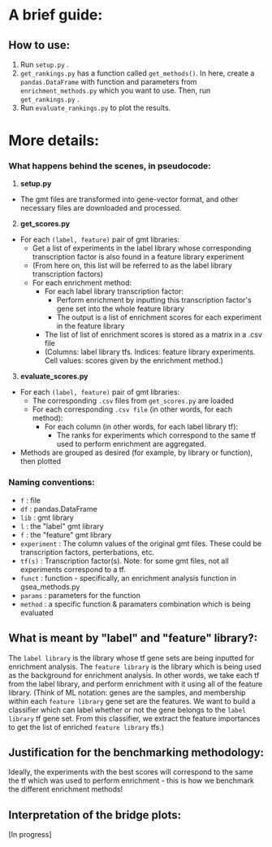 # A brief guide:

## How to use:
1. Run `setup.py` .
2. `get_rankings.py` has a function called `get_methods()`. In here, create a `pandas.DataFrame` with function and parameters from `enrichment_methods.py` which you want to use. Then, run `get_rankings.py` .
3. Run `evaluate_rankings.py` to plot the results.


# More details:

### What happens behind the scenes, in pseudocode:

1. **setup.py**
* The gmt files are transformed into gene-vector format, and other necessary files are downloaded and processed.

2. **get_scores.py**
* For each `(label, feature)` pair of gmt libraries:
	* Get a list of experiments in the label library whose corresponding transcription factor is also found in a feature library experiment
	* (From here on, this list will be referred to as the label library transcription factors)
	* For each enrichment method:
		* For each label library transcription factor:
			* Perform enrichment by inputting this transcription factor's gene set into the whole feature library
			* The output is a list of enrichment scores for each experiment in the feature library
		* The list of list of enrichment scores is stored as a matrix in a .csv file
		* (Columns: label library tfs. Indices: feature library experiments. Cell values: scores given by the enrichment method.)

3. **evaluate_scores.py**
* For each `(label, feature)` pair of gmt libraries:
	* The corresponding `.csv` files from `get_scores.py` are loaded
	* For each corresponding `.csv file` (in other words, for each method):
		* For each column (in other words, for each label library tf):
			* The ranks for experiments which correspond to the same tf used to perform enrichment are aggregated.
* Methods are grouped as desired (for example, by library or function), then plotted


### Naming conventions:
* `f` : file
* `df` : pandas.DataFrame
* `lib` : gmt library
* `l` : the "label" gmt library
* `f` : the "feature" gmt library
* `experiment` : The column values of the original gmt files. These could be transcription factors, perterbations, etc.
* `tf(s)` : Transcription factor(s). Note: for some gmt files, not all experiments correspond to a tf.
* `funct` : function - specifically, an enrichment analysis function in gsea_methods.py
* `params` : parameters for the function
* `method` : a specific function & paramaters combination which is being evaluated


## What is meant by "label" and "feature" library?:
The `label library` is the library whose tf gene sets are being inputted for enrichment analysis.
The `feature library` is the library which is being used as the background for enrichment analysis.
In other words, we take each tf from the label library, and perform enrichment with it using all of the feature library.
(Think of ML notation: genes are the samples, and membership within each `feature library` gene set are the features. We want to build a classifier which can label whether or not the gene belongs to the `label library` tf gene set. From this classifier, we extract the feature importances to get the list of enriched `feature library` tfs.)


## Justification for the benchmarking methodology:
Ideally, the experiments with the best scores will correspond to the same the tf which was used to perform enrichment - this is how we benchmark the different enrichment methods!


## Interpretation of the bridge plots:
[In progress]